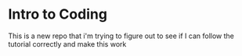 # Intro to Coding
 This is a new repo that i'm trying to figure out to see if I can follow the tutorial correctly and make this work 

